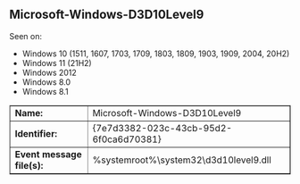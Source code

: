 ## Microsoft-Windows-D3D10Level9

Seen on:
* Windows 10 (1511, 1607, 1703, 1709, 1803, 1809, 1903, 1909, 2004, 20H2)
* Windows 11 (21H2)
* Windows 2012
* Windows 8.0
* Windows 8.1

<table border="1" class="docutils">
  <tbody>
    <tr>
      <td><b>Name:</b></td>
      <td>Microsoft-Windows-D3D10Level9</td>
    </tr>
    <tr>
      <td><b>Identifier:</b></td>
      <td>{7e7d3382-023c-43cb-95d2-6f0ca6d70381}</td>
    </tr>
    <tr>
      <td><b>Event message file(s):</b></td>
      <td>%systemroot%\system32\d3d10level9.dll</td>
    </tr>
  </tbody>
</table>

&nbsp;

